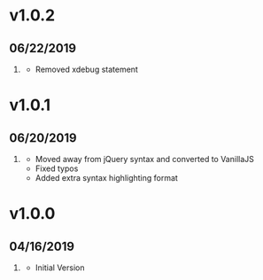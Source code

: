 # v1.0.2
## 06/22/2019

1. [](#bugfix)
    * Removed xdebug statement

# v1.0.1
## 06/20/2019

1. [](#improved)
    * Moved away from jQuery syntax and converted to VanillaJS
    * Fixed typos
    * Added extra syntax highlighting format

# v1.0.0
## 04/16/2019

1. [](#new)
    * Initial Version
